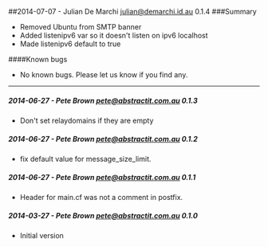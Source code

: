 ##2014-07-07 - Julian De Marchi <julian@demarchi.id.au> 0.1.4
###Summary
 * Removed Ubuntu from SMTP banner
 * Added listenipv6 var so it doesn't listen on ipv6 localhost
 * Made listenipv6 default to true

####Known bugs
* No known bugs. Please let us know if you find any.

---
##### 2014-06-27 - Pete Brown <pete@abstractit.com.au> 0.1.3
 * Don't set relaydomains if they are empty

##### 2014-06-27 - Pete Brown <pete@abstractit.com.au> 0.1.2
 * fix default value for message_size_limit.

##### 2014-06-27 - Pete Brown <pete@abstractit.com.au> 0.1.1
 * Header for main.cf was not a comment in postfix.

##### 2014-03-27 - Pete Brown <pete@abstractit.com.au> 0.1.0
 * Initial version
